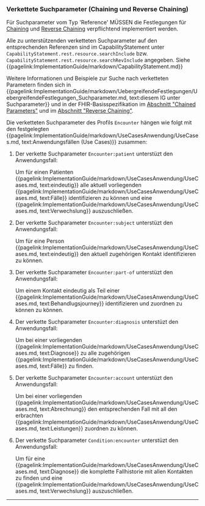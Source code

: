 ### Verkettete Suchparameter (Chaining und Reverse Chaining)

Für Suchparameter vom Typ 'Reference' MÜSSEN die Festlegungen für [Chaining](https://hl7.org/fhir/R4/search.html#chaining) und [Reverse Chaining](https://hl7.org/fhir/R4/search.html#has) verpflichtend implementiert werden.

Alle zu unterstützenden verketteten Suchparameter auf den entsprechenden Referenzen sind im CapabilityStatement unter ```CapabilityStatement.rest.resource.searchInclude``` bzw. ```CapabilityStatement.rest.resource.searchRevInclude``` angegeben. Siehe {{pagelink:ImplementationGuide/markdown/CapabilityStatement.md}}

Weitere Informationen und Beispiele zur Suche nach verketteten Parametern finden sich in {{pagelink:ImplementationGuide/markdown/UebergreifendeFestlegungen/UebergreifendeFestlegungen_Suchparameter.md, text:diesem IG unter Suchparameter}} und in der FHIR-Basisspezifikation im [Abschnitt "Chained Parameters"](https://hl7.org/fhir/R4/search.html#chaining) und im [Abschnitt "Reverse Chaining"](https://hl7.org/fhir/R4/search.html#has).

Die verketteten Suchparameter des Profils ```Encounter``` hängen wie folgt mit den festgelegten {{pagelink:ImplementationGuide/markdown/UseCasesAnwendung/UseCases.md, text:Anwendungsfällen (Use Cases)}}  zusammen:


1. Der verkette Suchparameter ```Encounter:patient``` unterstüzt den Anwendungsfall:

    Um für einen Patienten {{pagelink:ImplementationGuide/markdown/UseCasesAnwendung/UseCases.md, text:eindeutig}} alle aktuell vorliegenden {{pagelink:ImplementationGuide/markdown/UseCasesAnwendung/UseCases.md, text:Fälle}} identifizieren zu können und eine {{pagelink:ImplementationGuide/markdown/UseCasesAnwendung/UseCases.md, text:Verwechslung}} auszuschließen.

1. Der verkette Suchparameter ```Encounter:subject``` unterstüzt den Anwendungsfall:

    Um für eine Person {{pagelink:ImplementationGuide/markdown/UseCasesAnwendung/UseCases.md, text:eindeutig}} den aktuell zugehörigen Kontakt identifizieren zu können.

1. Der verkette Suchparameter ```Encounter:part-of``` unterstüzt den Anwendungsfall:

    Um einem Kontakt eindeutig als Teil einer {{pagelink:ImplementationGuide/markdown/UseCasesAnwendung/UseCases.md, text:Behandlugsjourney}} identifizieren und zuordnen zu können zu können.

1. Der verkette Suchparameter ```Encounter:diagnosis``` unterstüzt den Anwendungsfall:

    Um bei einer vorliegenden {{pagelink:ImplementationGuide/markdown/UseCasesAnwendung/UseCases.md, text:Diagnose}} zu alle zugehörigen {{pagelink:ImplementationGuide/markdown/UseCasesAnwendung/UseCases.md, text:Fälle}} zu finden.

1. Der verkette Suchparameter ```Encounter:account``` unterstüzt den Anwendungsfall:

    Um bei einer vorliegenden {{pagelink:ImplementationGuide/markdown/UseCasesAnwendung/UseCases.md, text:Abrechnung}} den entsprechenden Fall mit all den erbrachten {{pagelink:ImplementationGuide/markdown/UseCasesAnwendung/UseCases.md, text:Leistungen}} zuordnen zu können.

1. Der verkette Suchparameter ```Condition:encounter``` unterstüzt den Anwendungsfall:

    Um für eine {{pagelink:ImplementationGuide/markdown/UseCasesAnwendung/UseCases.md, text:Diagnose}} die komplette Fallhistorie mit allen Kontakten zu finden und eine {{pagelink:ImplementationGuide/markdown/UseCasesAnwendung/UseCases.md, text:Verwechslung}} auszuschließen.
---
